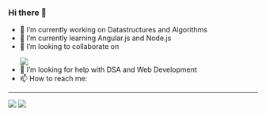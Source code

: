### Hi there 👋

<!--
**shivkumarverma/shivkumarverma** is a ✨ _special_ ✨ repository because its `README.md` (this file) appears on your GitHub profile.

Here are some ideas to get you started: -->

- 🔭 I’m currently working on Datastructures and Algorithms
- 🌱 I’m currently learning Angular.js and Node.js
- 👯 I’m looking to collaborate on <p></p> <a href = "https://www.linkedin.com/in/shiv-kumar-verma-3a8a83192/"><img src="https://img.shields.io/badge/LinkedIn-0077B5?style=for-the-badge&logo=linkedin&logoColor=white" /></a>
- 🤔 I’m looking for help with DSA and Web Development
- 📫 How to reach me:  <br>
<hr>
      <a href = "mailto:shivk.v047@gmail.com"><img src="https://img.shields.io/badge/Gmail-D14836?style=for-the-badge&logo=gmail&logoColor=white" /></a>
      <a href = "https://www.linkedin.com/in/shiv-kumar-verma-3a8a83192/"><img src="https://img.shields.io/badge/LinkedIn-0077B5?style=for-the-badge&logo=linkedin&logoColor=white" /></a>
      

<!-- 💬 Ask me about
- 😄 Pronouns: ...
- ⚡ Fun fact: ...: -->


